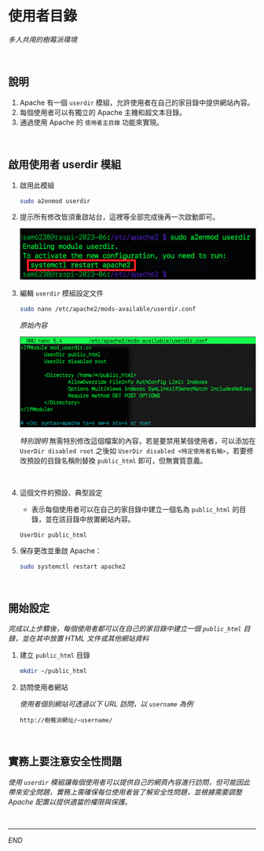 # 使用者目錄

_多人共用的樹莓派環境_

<br>

## 說明

1. Apache 有一個 `userdir` 模組，允許使用者在自己的家目錄中提供網站內容。
2. 每個使用者可以有獨立的 Apache 主機和超文本目錄。
3. 通過使用 Apache 的 `使用者主目錄` 功能來實現。

<br>

## 啟用使用者 userdir 模組

1. 啟用此模組
   
   ```bash
   sudo a2enmod userdir
   ```

2. 提示所有修改皆須重啟站台，這裡等全部完成後再一次啟動即可。

   ![](images/img_13.png)

3. 編輯 `userdir` 模組設定文件

   ```bash
   sudo nano /etc/apache2/mods-available/userdir.conf
   ```

   _原始內容_

   ![](images/img_14.png)

   _特別說明_
   無需特別修改這個檔案的內容，若是要禁用某個使用者，可以添加在 `UserDir disabled root` 之後如 `UserDir disabled <特定使用者名稱>`，若要修改預設的目錄名稱則替換 `public_html` 即可，但無實質意義。

<br>

4. 這個文件的預設、典型設定

   - 表示每個使用者可以在自己的家目錄中建立一個名為 `public_html` 的目錄，並在該目錄中放置網站內容。

   ```
   UserDir public_html
   ```

5. 保存更改並重啟 Apache：

   ```bash
   sudo systemctl restart apache2
   ```

<br>

## 開始設定

_完成以上步驟後，每個使用者都可以在自己的家目錄中建立一個 `public_html` 目錄，並在其中放置 HTML 文件或其他網站資料_

1. 建立 `public_html` 目錄

   ```bash
   mkdir ~/public_html
   ```

   
2. 訪問使用者網站

   _使用者個別網站可透過以下 URL 訪問，以 `username` 為例_

   ```
   http://樹莓派網址/~username/
   ```

<br>

## 實務上要注意安全性問題

_使用 `userdir` 模組讓每個使用者可以提供自己的網頁內容進行訪問，但可能因此帶來安全問題，實務上需確保每位使用者皆了解安全性問題，並根據需要調整 Apache 配置以提供適當的權限與保護。_

<br>

---

_END_
